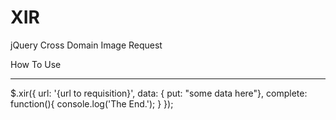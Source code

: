 XIR
===

jQuery Cross Domain Image Request

How To Use
__________

$.xir({
  url: '{url to requisition}',
  data: { put: "some data here"},
  complete: function(){
    console.log('The End.');
  }
});
